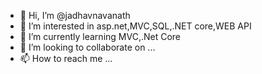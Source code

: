 - 👋 Hi, I’m @jadhavnavanath
- 👀 I’m interested in asp.net,MVC,SQL,.NET core,WEB API
- 🌱 I’m currently learning MVC,.Net Core
- 💞️ I’m looking to collaborate on ...
- 📫 How to reach me ...

<!---
jadhavnavanath/jadhavnavanath is a ✨ special ✨ repository because its `README.md` (this file) appears on your GitHub profile.
You can click the Preview link to take a look at your changes.
--->
